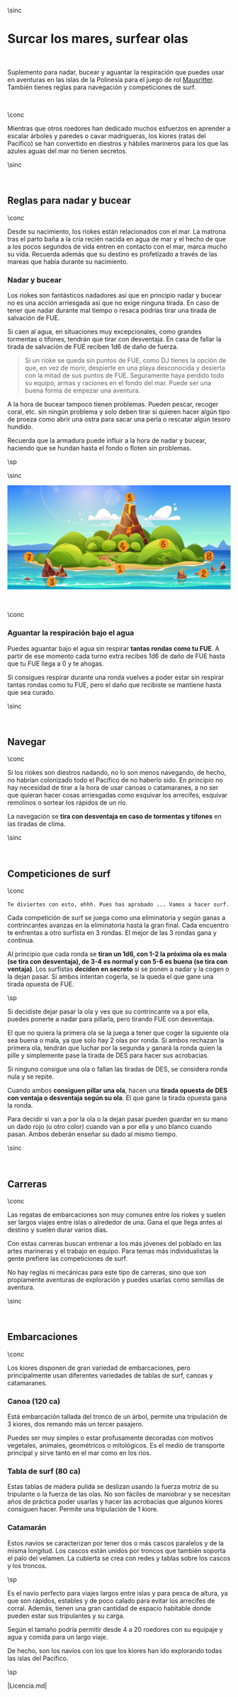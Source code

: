 \sinc

# Surcar los mares, surfear olas

&nbsp;

Suplemento para nadar, bucear y aguantar la respiración que puedes usar en aventuras en las islas de la Polinesia para el juego de rol [Mausritter](https://losing-games.itch.io/mausritter). También tienes reglas para navegación y competiciones de surf.

&nbsp;

\conc

Mientras que otros roedores han dedicado muchos esfuerzos en aprender a escalar árboles y paredes o cavar madrigueras, los kiores (ratas del Pacífico) se han convertido en diestros y hábiles marineros para los que las azules aguas del mar no tienen secretos.

\sinc

&nbsp;

## Reglas para nadar y bucear

\conc

Desde su nacimiento, los riokes están relacionados con el mar. La matrona tras el parto baña a la cría recién nacida en agua de mar y el hecho de que a los pocos segundos de vida entren en contacto con el mar, marca mucho su vida. Recuerda además que su destino es profetizado a través de las mareas que había durante su nacimiento.

### Nadar y bucear

Los riokes son fantásticos nadadores así que en principio nadar y bucear no es una acción arriesgada así que no exige ninguna tirada. En caso de tener que nadar durante mal tiempo o resaca podrías tirar una tirada de salvación de FUE.

Si caen al agua, en situaciones muy excepcionales, como grandes tormentas o tifones, tendrán que tirar con desventaja. En casa de fallar la tirada de salvación de FUE reciben 1d6 de daño de fuerza.

> Si un rioke se queda sin puntos de FUE, como DJ tienes la opción de que, en vez de morir, despierte en una playa desconocida y desierta con la mitad de sus puntos de FUE. Seguramente haya perdido todo su equipo, armas y raciones en el fondo del mar. Puede ser una buena forma de empezar una aventura.

A la hora de bucear tampoco tienen problemas. Pueden pescar, recoger coral, etc. sin ningún problema y solo deben tirar si quieren hacer algún tipo de proeza como abrir una ostra para sacar una perla o rescatar algún tesoro hundido.  

Recuerda que la armadura puede influir a la hora de nadar y bucear, haciendo que se hundan hasta el fondo o floten sin problemas.

\sp

\sinc

[![Sea deep light underwater surface cartoon vector by upklyak](./images/mapa-isla.jpg "Sea deep light underwater surface cartoon vector by upklyak")](https://www.freepik.es/vector-gratis/vector-dibujos-animados-superficie-submarina-luz-profunda-mar_50076492.htm "Sea deep light underwater surface cartoon vector by upklyak")

&nbsp;

\conc

### Aguantar la respiración bajo el agua

Puedes aguantar bajo el agua sin respirar **tantas rondas como tu FUE**. A partir de ese momento cada turno extra recibes 1d6 de daño de FUE hasta que tu FUE llega a 0 y te ahogas.

Si consigues respirar durante una ronda vuelves a poder estar sin respirar tantas rondas como tu FUE, pero el daño que recibiste se mantiene hasta que sea curado.

\sinc

&nbsp;

## Navegar

\conc

Si los riokes son diestros nadando, no lo son menos navegando, de hecho, no habrían colonizado todo el Pacífico de no haberlo sido. En principio no hay necesidad de tirar a la hora de usar canoas o catamaranes, a no ser que quieran hacer cosas arriesgadas como esquivar los arrecifes, esquivar remolinos o sortear los rápidos de un río.

La navegación se **tira con desventaja en caso de tormentas y tifones** en las tiradas de clima.

\sinc

&nbsp;

## Competiciones de surf

\conc

```
Te diviertes con esto, ehhh. Pues has aprobado ... Vamos a hacer surf.
```

Cada competición de surf se juega como una eliminatoria y según ganas a contrincantes avanzas en la eliminatoria hasta la gran final. Cada encuentro te enfrentas a otro surfista en 3 rondas. El mejor de las 3 rondas gana y continua.

Al principio que cada ronda se **tiran un 1d6, con 1-2 la próxima ola es mala (se tira con desventaja), de 3-4 es normal y con 5-6 es buena (se tira con ventaja)**. Los surfistas **deciden en secreto** si se ponen a nadar y la cogen o la dejan pasar. Si ambos intentan cogerla, se la queda el que gane una tirada opuesta de FUE.

\sp

Si decidiste dejar pasar la ola y ves que su contrincante va a por ella, puedes ponerte a nadar para pillarla, pero tirando FUE con desventaja.

El que no quiera la primera ola se la juega a tener que coger la siguiente ola sea buena o mala, ya que solo hay 2 olas por ronda. Si ambos rechazan la primera ola, tendrán que luchar por la segunda y ganará la ronda quien la pille y simplemente pase la tirada de DES para hacer sus acrobacias.

Si ninguno consigue una ola o fallan las tiradas de DES, se considera ronda nula y se repite.
 
Cuando ambos **consiguen pillar una ola**, hacen una **tirada opuesta de DES con ventaja o desventaja según su ola**. El que gane la tirada opuesta gana la ronda.

Para decidir si van a por la ola o la dejan pasar pueden guardar en su mano un dado rojo (u otro color) cuando van a por ella y uno blanco cuando pasan. Ambos deberán enseñar su dado al mismo tiempo.

\sinc

&nbsp;

## Carreras

\conc

Las regatas de embarcaciones son muy comunes entre los riokes y suelen ser largos viajes entre islas o alrededor de una. Gana el que llega antes al destino y suelen durar varios días.

Con estas carreras buscan entrenar a los más jóvenes del poblado en las artes marineras y el trabajo en equipo. Para temas más individualistas la gente prefiere las competiciones de surf.

No hay reglas ni mecánicas para este tipo de carreras, sino que son propiamente aventuras de exploración y puedes usarlas como semillas de aventura.

\sinc

&nbsp;

## Embarcaciones

\conc

Los kiores disponen de gran variedad de embarcaciones, pero principalmente usan diferentes variedades de tablas de surf, canoas y catamaranes.

### Canoa (120 ca)

Está embarcación tallada del tronco de un árbol, permite una tripulación de 3 kiores, dos remando más un tercer pasajero. 

Puedes ser muy simples o estar profusamente decoradas con motivos vegetales, animales, geométricos o mitológicos. Es el medio de transporte principal y sirve tanto en el mar como en los ríos.

### Tabla de surf (80 ca)

Estas tablas de madera pulida se deslizan usando la fuerza motriz de su tripulante o la fuerza de las olas. No son fáciles de maniobrar y se necesitan años de práctica poder usarlas y hacer las acrobacias que algunos kiores consiguen hacer. Permite una tripulación de 1 kiore.

### Catamarán

Estos navíos se caracterizan por tener dos o más cascos paralelos y de la misma longitud. Los cascos están unidos por troncos que también soporta el palo del velamen. La cubierta se crea con redes y tablas sobre los cascos y los troncos.

\sp

Es el navío perfecto para viajes largos entre islas y para pesca de altura, ya que son rápidos, estables y de poco calado para evitar los arrecifes de corral. Además, tienen una gran cantidad de espacio habitable donde pueden estar sus tripulantes y su carga.

Según el tamaño podría permitir desde 4 a 20 roedores con su equipaje y agua y comida para un largo viaje.

De hecho, son los navíos con los que los kiores han ido explorando todas las islas del Pacífico.

\sp

|Licencia.md|